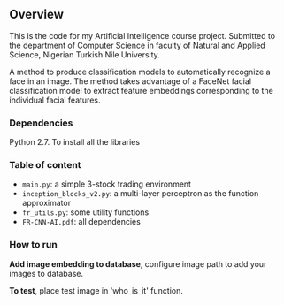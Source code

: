 
## Overview

This is the code for my Artificial Intelligence course project. Submitted to the department of Computer Science in faculty of Natural and Applied Science, Nigerian Turkish Nile University.

A method to produce classification models to automatically recognize a face in an image. The method takes advantage of a FaceNet facial classification model to extract feature embeddings corresponding to the individual facial features.


### Dependencies

Python 2.7. To install all the libraries


### Table of content

* `main.py`: a simple 3-stock trading environment
* `inception_blocks_v2.py`: a multi-layer perceptron as the function approximator
* `fr_utils.py`: some utility functions
* `FR-CNN-AI.pdf`: all dependencies


### How to run

**Add image embedding to database**, configure image path to add your images to database.

**To test**, place test image in 'who_is_it' function.

